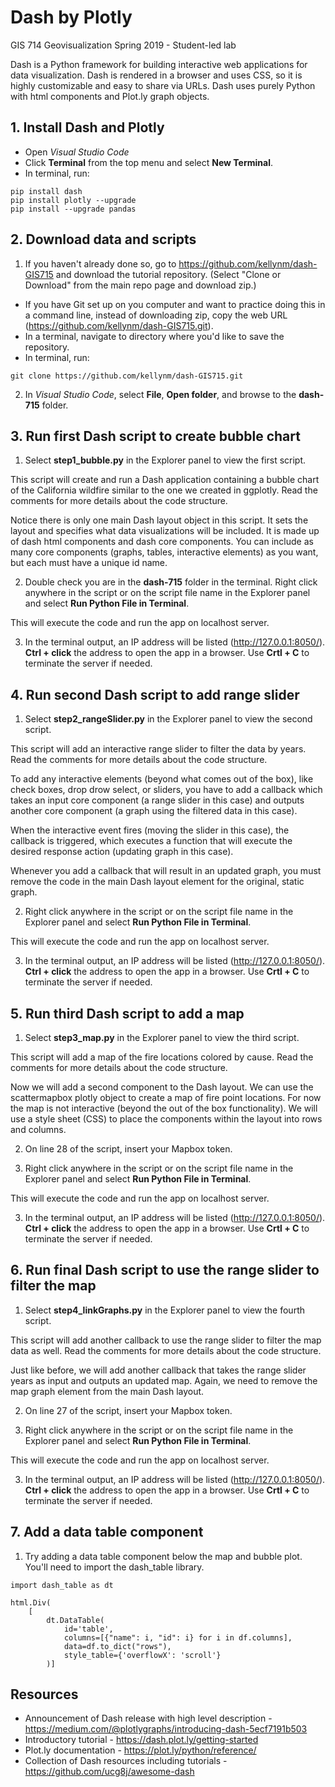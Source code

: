 # Dash by Plotly
 GIS 714 Geovisualization Spring 2019 - Student-led lab

Dash is a Python framework for building interactive web applications for data visualization. Dash is rendered in a browser and uses CSS, so it is highly customizable and easy to share via URLs. Dash uses purely Python with html components and Plot.ly graph objects.

## 1. Install Dash and Plotly
* Open <i>Visual Studio Code</i>
* Click <b>Terminal</b> from the top menu and select <b>New Terminal</b>.
* In terminal, run:
```
pip install dash
pip install plotly --upgrade
pip install --upgrade pandas
```

## 2. Download data and scripts
1. If you haven't already done so, go to https://github.com/kellynm/dash-GIS715 and download the tutorial repository. (Select "Clone or Download" from the main repo page and download zip.)
* If you have Git set up on you computer and want to practice doing this in a command line, instead of downloading zip, copy the web URL (https://github.com/kellynm/dash-GIS715.git).
* In a terminal, navigate to directory where you'd like to save the repository.
* In terminal, run:
```
git clone https://github.com/kellynm/dash-GIS715.git
```

2. In <i>Visual Studio Code</i>, select <b>File</b>, <b>Open folder</b>, and browse to the <b>dash-715</b> folder.

## 3. Run first Dash script to create bubble chart

1. Select <b>step1_bubble.py</b> in the Explorer panel to view the first script.

This script will create and run a Dash application containing a bubble chart of the California wildfire similar to the one we created in ggplotly. Read the comments for more details about the code structure. <br>

Notice there is only one main Dash layout object in this script. It sets the layout and specifies what data visualizations will be included. It is made up of dash html components and dash core components. You can include as many core components (graphs, tables, interactive elements) as you want, but each must have a unique id name.

2. Double check you are in the <b>dash-715</b> folder in the terminal. Right click anywhere in the script or on the script file name in the Explorer panel and select <b>Run Python File in Terminal</b>.

This will execute the code and run the app on localhost server.

3. In the terminal output, an IP address will be listed (http://127.0.0.1:8050/). <b>Ctrl + click</b> the address to open the app in a browser. Use <b>Crtl + C</b> to terminate the server if needed.

## 4. Run second Dash script to add range slider

1. Select <b>step2_rangeSlider.py</b> in the Explorer panel to view the second script.

This script will add an interactive range slider to filter the data by years. Read the comments for more details about the code structure. <br>

To add any interactive elements (beyond what comes out of the box), like check boxes, drop drow select, or sliders, you have to add a callback which takes an input core component (a range slider in this case) and outputs another core component (a graph using the filtered data in this case). 

When the interactive event fires (moving the slider in this case), the callback is triggered, which executes a function that will execute the desired response action (updating graph in this case). 

Whenever you add a callback that will result in an updated graph, you must remove the code in the main Dash layout element for the original, static graph.

2. Right click anywhere in the script or on the script file name in the Explorer panel and select <b>Run Python File in Terminal</b>.

This will execute the code and run the app on localhost server.

3. In the terminal output, an IP address will be listed (http://127.0.0.1:8050/). <b>Ctrl + click</b> the address to open the app in a browser. Use <b>Crtl + C</b> to terminate the server if needed.

## 5. Run third Dash script to add a map

1. Select <b>step3_map.py</b> in the Explorer panel to view the third script.

This script will add a map of the fire locations colored by cause. Read the comments for more details about the code structure.

Now we will add a second component to the Dash layout. We can use the scattermapbox plotly object to create a map of fire point locations. For now the map is not interactive (beyond the out of the box functionality). We will use a style sheet (CSS) to place the components within the layout into rows and columns.

2. On line 28 of the script, insert your Mapbox token.

3. Right click anywhere in the script or on the script file name in the Explorer panel and select <b>Run Python File in Terminal</b>.

This will execute the code and run the app on localhost server.

3. In the terminal output, an IP address will be listed (http://127.0.0.1:8050/). <b>Ctrl + click</b> the address to open the app in a browser. Use <b>Crtl + C</b> to terminate the server if needed.

## 6. Run final Dash script to use the range slider to filter the map

1. Select <b>step4_linkGraphs.py</b> in the Explorer panel to view the fourth script.

This script will add another callback to use the range slider to filter the map data as well. Read the comments for more details about the code structure.

Just like before, we will add another callback that takes the range slider years as input and outputs an updated map. Again, we need to remove the map graph element from the main Dash layout.

2. On line 27 of the script, insert your Mapbox token.

3. Right click anywhere in the script or on the script file name in the Explorer panel and select <b>Run Python File in Terminal</b>.

This will execute the code and run the app on localhost server.

3. In the terminal output, an IP address will be listed (http://127.0.0.1:8050/). <b>Ctrl + click</b> the address to open the app in a browser. Use <b>Crtl + C</b> to terminate the server if needed.

## 7. Add a data table component

1. Try adding a data table component below the map and bubble plot. You'll need to import the dash_table library.

```
import dash_table as dt

html.Div(
    [
        dt.DataTable(
            id='table',
            columns=[{"name": i, "id": i} for i in df.columns],
            data=df.to_dict("rows"),
            style_table={'overflowX': 'scroll'}
        )]
```

## Resources

* Announcement of Dash release with high level description - https://medium.com/@plotlygraphs/introducing-dash-5ecf7191b503
* Introductory tutorial - https://dash.plot.ly/getting-started
* Plot.ly documentation - https://plot.ly/python/reference/
* Collection of Dash resources including tutorials - https://github.com/ucg8j/awesome-dash
